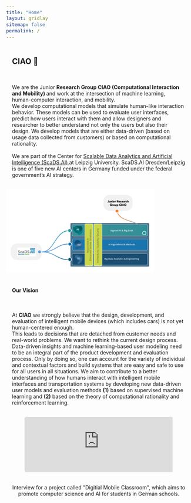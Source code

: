 ```yaml
---
title: "Home"
layout: gridlay
sitemap: false
permalink: /
---
```


<style>
code {padding: 6px 8px; font-size: 90%;}
.row h2 {padding: 16px 16px}
.row h4 {padding: 16px 16px}
.row p {padding: 16px 16px}
.hero {padding: 50px 0; border-radius: 10px;}
.hero h1 {font-size: 3em;}
.hero p {font-size: 1.2em; color: 333;}
</style>


<div class="row">
  <h2>CIAO &#128075; </h2>
  <p>We are the Junior <strong> Research Group CIAO (Computational Interaction and Mobility) </strong> and work at the intersection of machine learning, human-computer interaction, and mobility. <br>
  We develop computational models that simulate human-like interaction behavior. These models can be used to evaluate user interfaces, predict how users interact with them and allow designers and researcher to better understand not only the users but also their design. We develop models that are either data-driven (based on usage data collected from customers) or based on computational rationality. 
  <br><br>
  We are part of the Center for <a href="https://scads.ai" target="_blank"> Scalable Data Analytics and Artificial Intelligence (ScaDS.AI) </a> at Leipzig University. ScaDS.AI Dresden/Leipzig is one of five new AI centers in Germany funded under the federal government’s AI strategy.
</p>
</div>


<!-- Home Page Banner Image >-->
<img src="/images/slider/SCADSCIAO.png" alt="SCADS.AI Structure - CIAO Position" style="max-width: 80%; height: auto;">


<!-- Interview for a project called "Digitial Mobile Classroom", which aims to promote computer science and AI for students in German schools. >-->

<!-- <iframe id="frame-5777" src="https://player.vimeo.com/video/912193151?byline=0&portrait=0"" frameborder="0" allowfullscreen></iframe>  >-->



<!-- Our Idea Section -->
<div class="row">
  <h4>Our Vision</h4>
  <p>
    At <strong>CIAO</strong> we strongly believe that the design, development, and evaluation of intelligent mobile devices (which includes cars) is not yet human-centered enough. <br> This leads to decisions that are detached from customer needs and real-world problems. We want to rethink the current design process. Data-driven insights and machine learning-based user modeling need to be an integral part of the product development and evaluation process. Only by doing so, one can account for the variety of individual and contextual factors and build systems that are easy and safe to use for all users in all situations. We aim to contribute to a better understanding of how humans interact with intelligent mobile interfaces and transportation systems by developing new data-driven user models and evaluation methods <strong>(1)</strong> based on supervised machine learning and <strong>(2)</strong> based on the theory of computational rationality and reinforcement learning.
  </p>

</div>


<div class="row" style="text-align:center">
  <iframe style="display:inline-block; border-radius: 5px; border:0px solid #FFF; width: 80%; height: auto" src="https://player.vimeo.com/video/912193151?byline=0&portrait=0" frameborder="0" allowfullscreen=""></iframe>

  <p>Interview for a project called "Digitial Mobile Classroom", which aims to promote computer science and AI for students in German schools.</p>
    <br><br>
    <br><br>
</div>
